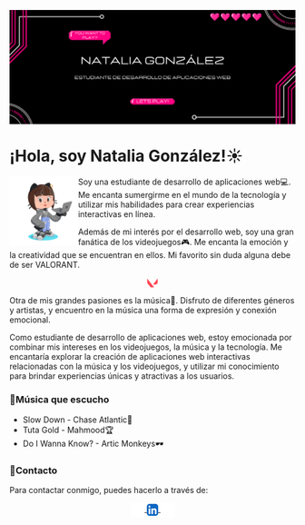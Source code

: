 <img src="./imgs/banner.png" alt="Banner" borderRadius='1rem' boxShadow = '0 3px 10px rgba(0,0,0,0.3)' align="center"></br>

# ¡Hola, soy Natalia González!☀️

<img src="./imgs/octocat.png" width=24% align=left />

Soy una estudiante de desarrollo de aplicaciones web💻. Me encanta sumergirme en el mundo de la tecnología y utilizar mis habilidades para crear experiencias interactivas en línea.

Además de mi interés por el desarrollo web, soy una gran fanática de los videojuegos🎮. Me encanta la emoción y la creatividad que se encuentran en ellos. Mi favorito sin duda alguna debe de ser VALORANT.

<p align="center">
<img src="./imgs/valorant.png" width=4% align=center />
</p>

Otra de mis grandes pasiones es la música🎵. Disfruto de diferentes géneros y artistas, y encuentro en la música una forma de expresión y conexión emocional.

Como estudiante de desarrollo de aplicaciones web, estoy emocionada por combinar mis intereses en los videojuegos, la música y la tecnología. Me encantaría explorar la creación de aplicaciones web interactivas relacionadas con la música y los videojuegos, y utilizar mi conocimiento para brindar experiencias únicas y atractivas a los usuarios.

### 🎵Música que escucho
 -  Slow Down - Chase Atlantic💫 </br>
 -  Tuta Gold - Mahmood🏆 </br>
 -  Do I Wanna Know? - Artic Monkeys🕶️ </br>

### 📩Contacto
Para contactar conmigo, puedes hacerlo a través de:

<p align=center>
  <a href="https://github.com/ngalvez0910">
    <img src="./imgs/github.png" width=5% align=center />
  </a>
  <a href="https://www.linkedin.com/in/natalia-gonz%C3%A1lez-%C3%A1lvarez-83ba53303/">
    <img src="./imgs/linkedin.png" width=4% align=center />
  </a>
  <a href="mailto:nagonal2004@gmail.com">
    <img src="./imgs/email.png" width=5% align=center />
  </a>
</p>
